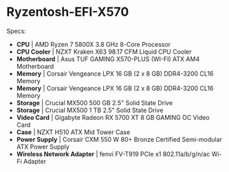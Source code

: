 # Ryzentosh-EFI-X570

Specs:

- **CPU** | AMD Ryzen 7 5800X 3.8 GHz 8-Core Processor
- **CPU Cooler** | NZXT Kraken X63 98.17 CFM Liquid CPU Cooler
- **Motherboard** | Asus TUF GAMING X570-PLUS (WI-FI) ATX AM4 Motherboard
- **Memory** | Corsair Vengeance LPX 16 GB (2 x 8 GB) DDR4-3200 CL16 Memory
- **Memory** | Corsair Vengeance LPX 16 GB (2 x 8 GB) DDR4-3200 CL16 Memory
- **Storage** | Crucial MX500 500 GB 2.5" Solid State Drive
- **Storage** | Crucial MX500 1 TB 2.5" Solid State Drive
- **Video Card** | Gigabyte Radeon RX 5700 XT 8 GB GAMING OC Video Card
- **Case** | NZXT H510 ATX Mid Tower Case
- **Power Supply** | Corsair CXM 550 W 80+ Bronze Certified Semi-modular ATX Power Supply
- **Wireless Network Adapter** | fenvi FV-T919 PCIe x1 802.11a/b/g/n/ac Wi-Fi Adapter
